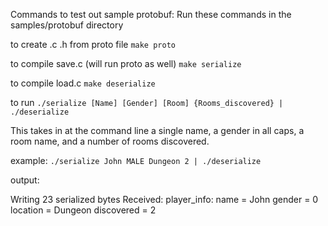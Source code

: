 Commands to test out sample protobuf:
Run these commands in the samples/protobuf directory

to create .c .h from proto file
	`make proto`

to compile save.c (will run proto as well)
	`make serialize`

to compile load.c
	`make deserialize`

to run
	`./serialize [Name] [Gender] [Room] {Rooms_discovered} | ./deserialize`

This takes in at the command line a single name, a gender in all caps,
a room name, and a number of rooms discovered.

example:
	`./serialize John MALE Dungeon 2 | ./deserialize`

output:

Writing 23 serialized bytes
Received: 
player_info: name = John
gender = 0
location = Dungeon
discovered = 2
	
